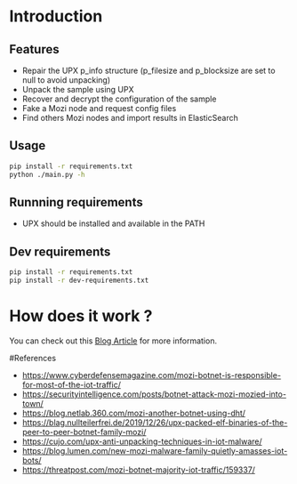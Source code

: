 # Introduction

## Features
* Repair the UPX p_info structure (p_filesize and p_blocksize are set to null
 to avoid unpacking)
* Unpack the sample using UPX
* Recover and decrypt the configuration of the sample
* Fake a Mozi node and request config files
* Find others Mozi nodes and import results in ElasticSearch

## Usage
```bash
pip install -r requirements.txt
python ./main.py -h
```

## Runnning requirements
* UPX should be installed and available in the PATH

## Dev requirements
```bash
pip install -r requirements.txt
pip install -r dev-requirements.txt
```

# How does it work ?
You can check out this [Blog Article](https://kn0wledge.fr) for more
 information.

#References
* https://www.cyberdefensemagazine.com/mozi-botnet-is-responsible-for-most-of-the-iot-traffic/
* https://securityintelligence.com/posts/botnet-attack-mozi-mozied-into-town/
* https://blog.netlab.360.com/mozi-another-botnet-using-dht/
* https://blag.nullteilerfrei.de/2019/12/26/upx-packed-elf-binaries-of-the-peer-to-peer-botnet-family-mozi/
* https://cujo.com/upx-anti-unpacking-techniques-in-iot-malware/
* https://blog.lumen.com/new-mozi-malware-family-quietly-amasses-iot-bots/
* https://threatpost.com/mozi-botnet-majority-iot-traffic/159337/

